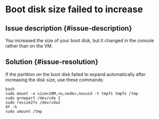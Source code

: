 # Boot disk size failed to increase



## Issue description {#issue-description}

You increased the size of your boot disk, but it changed in the console rather than on the VM.

## Solution {#issue-resolution}

If the partition on the boot disk failed to expand automatically after increasing the disk size, use these commands:

```
bash
sudo mount -o size=10M,rw,nodev,nosuid -t tmpfs tmpfs /tmp
sudo growpart /dev/vda 2
sudo resize2fs /dev/vda2
df -h
sudo umount /tmp
```
